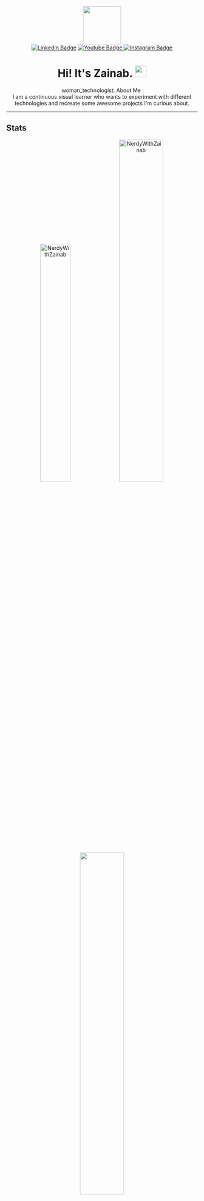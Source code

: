 <div id="header" align="center">
  <img src="https://media.tenor.com/QVC1Nmb9TwUAAAAi/coding.gif" width="100"/>
  <div id="badges">
    <a href="https://www.linkedin.com/feed/">  <img src="https://img.shields.io/badge/LinkedIn-blue?style=for-the-badge&logo=linkedin&logoColor=white" alt="LinkedIn Badge"/></a>
<a href="https://www.youtube.com/channel/UCZ1TVmJJ3lvVgsXlvCKx71w">
    <img src="https://img.shields.io/badge/YouTube-red?style=for-the-badge&logo=youtube&logoColor=white" alt="Youtube Badge"/>
</a>
<a href="https://www.instagram.com/nerdywithzainab/">
  <img src="https://img.shields.io/badge/Instagram-pink?style=for-the-badge&logo=instagram&logoColor=black" alt="Instagram Badge"/>
</a> 
</div>
  <img src="https://komarev.com/ghpvc/?username=NerdyWithZainab&style=flat-square&color=blue" alt=""/>
  <h1>
  Hi! It's Zainab.
  <img src="https://media.giphy.com/media/hvRJCLFzcasrR4ia7z/giphy.gif" width="30px"/>
</h1>
</div>
<div align="center">:woman_technologist:  About Me :</div>


<div align="center">I am a continuous visual learner who wants to experiment with different technologies and recreate some awesome projects I'm curious about.</div>
<hr>

<h2>Stats</h2>

<p align="center">
<img width="40%" src="https://github-readme-stats.vercel.app/api/top-langs?username=NerdyWithZainab&show_icons=true&theme=dracula&title_color=ff8000&text_color=ffffff&bg_color=6a6a6a&locale=en&layout=compact&hide_border=true" alt="NerdyWithZainab"/>
<img width="48%" src="https://github-readme-stats.vercel.app/api?username=NerdyWithZainab&show_icons=true&theme=dracula&title_color=ff8000&text_color=ffffff&bg_color=6a6a6a&locale=en&hide_border=true" alt="NerdyWithZainab" />
<img width="48%" src="https://github-readme-streak-stats.herokuapp.com/?user=NerdyWithZainab&theme=highcontrast&hide_border=true" />
</p>

<h3>Programming Languages</h3>
<hr>
<p float="left">
  <img src="https://github.com/user-attachments/assets/4d3817c8-04a6-4332-83b7-f948c49019e4" width="50"/>
  &nbsp;&nbsp;
  <img src="https://github.com/user-attachments/assets/05b48726-0be9-4083-95b5-d09990d9f404" width="50"/>
  &nbsp;&nbsp;
  <img src="https://github.com/user-attachments/assets/d9383995-003b-42b5-9117-1c7fe208981f" width="50"/>
  &nbsp;&nbsp;
  <img src="https://github.com/user-attachments/assets/c97afa84-6791-4de9-8a5b-6ad93d253861" width="50"/>
</p>   

<h3>Frameworks</h3>
<hr>
<p float="left">
  <img src="https://github.com/user-attachments/assets/9526bd78-1b97-481a-8732-5166b48d48fb" width="50"/>
  <img src="https://github.com/user-attachments/assets/2a1f7a1c-8566-4546-a1d9-9358906688d6" width="50"/>
</p>
